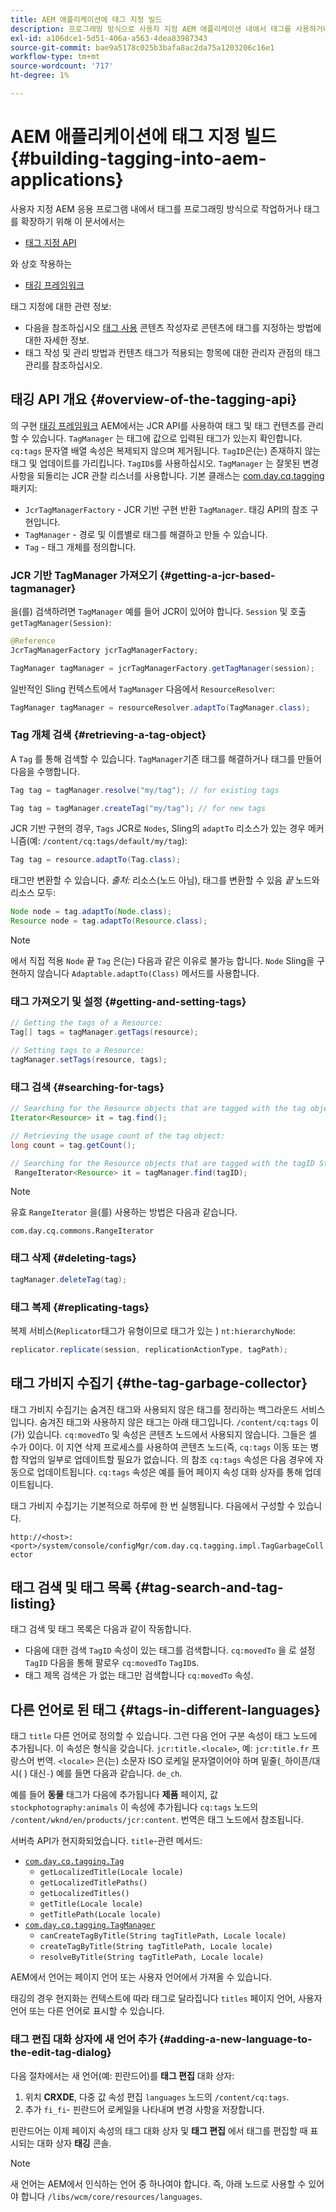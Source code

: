 ```yaml
---
title: AEM 애플리케이션에 태그 지정 빌드
description: 프로그래밍 방식으로 사용자 지정 AEM 애플리케이션 내에서 태그를 사용하거나 태그를 확장하십시오
exl-id: a106dce1-5d51-406a-a563-4dea83987343
source-git-commit: bae9a5178c025b3bafa8ac2da75a1203206c16e1
workflow-type: tm+mt
source-wordcount: '717'
ht-degree: 1%

---
```


# AEM 애플리케이션에 태그 지정 빌드 {#building-tagging-into-aem-applications}

사용자 지정 AEM 응용 프로그램 내에서 태그를 프로그래밍 방식으로 작업하거나 태그를 확장하기 위해 이 문서에서는

* [태그 지정 API](https://www.adobe.io/experience-manager/reference-materials/cloud-service/javadoc/com/day/cq/tagging/package-summary.html)

와 상호 작용하는

* [태깅 프레임워크](tagging-framework.md)

태그 지정에 대한 관련 정보:

* 다음을 참조하십시오 [태그 사용](/help/sites-cloud/authoring/sites-console/tags.md) 콘텐츠 작성자로 콘텐츠에 태그를 지정하는 방법에 대한 자세한 정보.
* 태그 작성 및 관리 방법과 컨텐츠 태그가 적용되는 항목에 대한 관리자 관점의 태그 관리를 참조하십시오.

## 태깅 API 개요 {#overview-of-the-tagging-api}

의 구현 [태깅 프레임워크](tagging-framework.md) AEM에서는 JCR API를 사용하여 태그 및 태그 컨텐츠를 관리할 수 있습니다. `TagManager` 는 태그에 값으로 입력된 태그가 있는지 확인합니다. `cq:tags` 문자열 배열 속성은 복제되지 않으며 제거됩니다. `TagID`은(는) 존재하지 않는 태그 및 업데이트를 가리킵니다. `TagID`s를 사용하십시오. `TagManager` 는 잘못된 변경 사항을 되돌리는 JCR 관찰 리스너를 사용합니다. 기본 클래스는 [com.day.cq.tagging](https://www.adobe.io/experience-manager/reference-materials/cloud-service/javadoc/com/day/cq/tagging/package-summary.html) 패키지:

* `JcrTagManagerFactory` - JCR 기반 구현 반환 `TagManager`. 태깅 API의 참조 구현입니다.
* `TagManager` - 경로 및 이름별로 태그를 해결하고 만들 수 있습니다.
* `Tag` - 태그 개체를 정의합니다.

### JCR 기반 TagManager 가져오기 {#getting-a-jcr-based-tagmanager}

을(를) 검색하려면 `TagManager` 예를 들어 JCR이 있어야 합니다. `Session` 및 호출 `getTagManager(Session)`:

```java
@Reference
JcrTagManagerFactory jcrTagManagerFactory;

TagManager tagManager = jcrTagManagerFactory.getTagManager(session);
```

일반적인 Sling 컨텍스트에서 `TagManager` 다음에서 `ResourceResolver`:

```java
TagManager tagManager = resourceResolver.adaptTo(TagManager.class);
```

### Tag 개체 검색 {#retrieving-a-tag-object}

A `Tag` 를 통해 검색할 수 있습니다. `TagManager`기존 태그를 해결하거나 태그를 만들어 다음을 수행합니다.

```java
Tag tag = tagManager.resolve("my/tag"); // for existing tags

Tag tag = tagManager.createTag("my/tag"); // for new tags
```

JCR 기반 구현의 경우, `Tags` JCR로 `Nodes`, Sling의 `adaptTo` 리소스가 있는 경우 메커니즘(예: `/content/cq:tags/default/my/tag`):

```java
Tag tag = resource.adaptTo(Tag.class);
```

태그만 변환할 수 있습니다. *출처:* 리소스(노드 아님), 태그를 변환할 수 있음 *끝* 노드와 리소스 모두:

```java
Node node = tag.adaptTo(Node.class);
Resource node = tag.adaptTo(Resource.class);
```

>[!NOTE]
>
>에서 직접 적용 `Node` 끝 `Tag` 은(는) 다음과 같은 이유로 불가능 합니다. `Node` Sling을 구현하지 않습니다 `Adaptable.adaptTo(Class)` 메서드를 사용합니다.

### 태그 가져오기 및 설정 {#getting-and-setting-tags}

```java
// Getting the tags of a Resource:
Tag[] tags = tagManager.getTags(resource);

// Setting tags to a Resource:
tagManager.setTags(resource, tags);
```

### 태그 검색 {#searching-for-tags}

```java
// Searching for the Resource objects that are tagged with the tag object:
Iterator<Resource> it = tag.find();

// Retrieving the usage count of the tag object:
long count = tag.getCount();

// Searching for the Resource objects that are tagged with the tagID String:
 RangeIterator<Resource> it = tagManager.find(tagID);
```

>[!NOTE]
>
>유효 `RangeIterator` 을(를) 사용하는 방법은 다음과 같습니다.
>
>`com.day.cq.commons.RangeIterator`

### 태그 삭제 {#deleting-tags}

```java
tagManager.deleteTag(tag);
```

### 태그 복제 {#replicating-tags}

복제 서비스(`Replicator`태그가 유형이므로 태그가 있는 ) `nt:hierarchyNode`:

```java
replicator.replicate(session, replicationActionType, tagPath);
```

## 태그 가비지 수집기 {#the-tag-garbage-collector}

태그 가비지 수집기는 숨겨진 태그와 사용되지 않은 태그를 정리하는 백그라운드 서비스입니다. 숨겨진 태그와 사용하지 않은 태그는 아래 태그입니다. `/content/cq:tags` 이(가) 있습니다. `cq:movedTo` 및 속성은 콘텐츠 노드에서 사용되지 않습니다. 그들은 셀 수가 0이다. 이 지연 삭제 프로세스를 사용하여 콘텐츠 노드(즉, `cq:tags` 이동 또는 병합 작업의 일부로 업데이트할 필요가 없습니다. 의 참조 `cq:tags` 속성은 다음 경우에 자동으로 업데이트됩니다. `cq:tags` 속성은 예를 들어 페이지 속성 대화 상자를 통해 업데이트됩니다.

태그 가비지 수집기는 기본적으로 하루에 한 번 실행됩니다. 다음에서 구성할 수 있습니다.

`http://<host>:<port>/system/console/configMgr/com.day.cq.tagging.impl.TagGarbageCollector`

## 태그 검색 및 태그 목록 {#tag-search-and-tag-listing}

태그 검색 및 태그 목록은 다음과 같이 작동합니다.

* 다음에 대한 검색 `TagID` 속성이 있는 태그를 검색합니다. `cq:movedTo` 을 로 설정 `TagID` 다음을 통해 팔로우 `cq:movedTo` `TagID`s.
* 태그 제목 검색은 가 없는 태그만 검색합니다 `cq:movedTo` 속성.

## 다른 언어로 된 태그 {#tags-in-different-languages}

태그 `title` 다른 언어로 정의할 수 있습니다. 그런 다음 언어 구분 속성이 태그 노드에 추가됩니다. 이 속성은 형식을 갖습니다. `jcr:title.<locale>`, 예: `jcr:title.fr` 프랑스어 번역. `<locale>` 은(는) 소문자 ISO 로케일 문자열이어야 하며 밑줄(`_`하이픈/대시( ) 대신`-`) 예를 들면 다음과 같습니다. `de_ch`.

예를 들어 **동물** 태그가 다음에 추가됩니다 **제품** 페이지, 값 `stockphotography:animals` 이 속성에 추가됩니다 `cq:tags` 노드의 `/content/wknd/en/products/jcr:content`. 번역은 태그 노드에서 참조됩니다.

서버측 API가 현지화되었습니다. `title`-관련 메서드:

* [`com.day.cq.tagging.Tag`](https://www.adobe.io/experience-manager/reference-materials/cloud-service/javadoc/com/day/cq/tagging/Tag.html)
   * `getLocalizedTitle(Locale locale)`
   * `getLocalizedTitlePaths()`
   * `getLocalizedTitles()`
   * `getTitle(Locale locale)`
   * `getTitlePath(Locale locale)`
* [`com.day.cq.tagging.TagManager`](https://www.adobe.io/experience-manager/reference-materials/cloud-service/javadoc/com/day/cq/tagging/TagManager.html)
   * `canCreateTagByTitle(String tagTitlePath, Locale locale)`
   * `createTagByTitle(String tagTitlePath, Locale locale)`
   * `resolveByTitle(String tagTitlePath, Locale locale)`

AEM에서 언어는 페이지 언어 또는 사용자 언어에서 가져올 수 있습니다.

태깅의 경우 현지화는 컨텍스트에 따라 태그로 달라집니다 `titles` 페이지 언어, 사용자 언어 또는 다른 언어로 표시할 수 있습니다.

### 태그 편집 대화 상자에 새 언어 추가 {#adding-a-new-language-to-the-edit-tag-dialog}

다음 절차에서는 새 언어(예: 핀란드어)를 **태그 편집** 대화 상자:

1. 위치 **CRXDE**, 다중 값 속성 편집 `languages` 노드의 `/content/cq:tags`.
1. 추가 `fi_fi`- 핀란드어 로케일을 나타내며 변경 사항을 저장합니다.

핀란드어는 이제 페이지 속성의 태그 대화 상자 및 **태그 편집** 에서 태그를 편집할 때 표시되는 대화 상자 **태깅** 콘솔.

>[!NOTE]
>
>새 언어는 AEM에서 인식하는 언어 중 하나여야 합니다. 즉, 아래 노드로 사용할 수 있어야 합니다 `/libs/wcm/core/resources/languages`.
